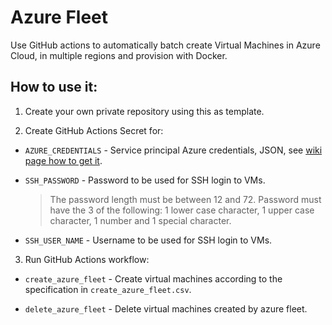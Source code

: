# Azure Fleet

Use GitHub actions to automatically batch create Virtual Machines in Azure Cloud, in multiple regions and provision with Docker.


## How to use it:

1. Create your own private repository using this as template.

2. Create GitHub Actions Secret for:
  - `AZURE_CREDENTIALS` - Service principal Azure credentials, JSON, see [wiki page how to get it](https://github.com/primenumsdev/azure-fleet/wiki/Get-Azure-Service-Principal-Credentials).

  - `SSH_PASSWORD` - Password to be used for SSH login to VMs.
    > The password length must be between 12 and 72. Password must have the 3 of the following: 1 lower case character, 1 upper case character, 1 number and 1 special character.
  
  - `SSH_USER_NAME` - Username to be used for SSH login to VMs.

3. Run GitHub Actions workflow:

  - `create_azure_fleet` - Create virtual machines according to the specification in `create_azure_fleet.csv`.

  - `delete_azure_fleet` - Delete virtual machines created by azure fleet.

